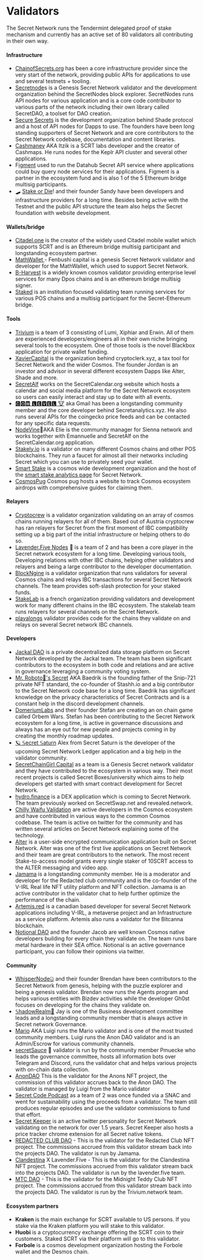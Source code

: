 # Validators

The Secret Network runs the Tendermint delegated proof of stake mechanism and currently has an active set of 80 validators all contributing in their own way.

#### Infrastructure

* [ChainofSecrets.org](https://chainofsecrets.org/) has been a core infrastructure provider since the very start of the network, providing public APIs for applications to use and several testnets + tooling.
* [Secretnode](https://secretnodes.com/)s is a Genesis Secret Network validator and the development organization behind the SecretNodes block explorer. SecretNodes runs API nodes for various application and is a core code contributor to various parts of the network including their own library called SecretDAO, a toolset for DAO creation.
* [Secure Secrets](https://www.securesecrets.org/) is the development organization behind Shade protocol and a host of API nodes for Dapps to use. The founders have been long standing supporters of Secret Network and are core contributors to the Secret Network codebase, documentation and content libraries.
* [Cashmaney](https://github.com/Cashmaney) AKA Itzik is a SCRT labs developer and the creator of Cashmaps. He runs nodes for the Keplr API cluster and several other applications.
* F[igment](https://www.figment.io/) used to run the Datahub Secret API service where applications could buy query node services for their applications. Figment is a partner in the ecosystem fund and is also 1 of the 5 Ethereum bridge multisig participants.
* 🛹 [Stake or Die](https://stakeordie.com/)! and their founder Sandy have been developers and infrastructure providers for a long time. Besides being active with the Testnet and the public API structure the team also helps the Secret foundation with website development.

#### Wallets/bridge

* [Citadel.one](https://citadel.one/)  is the creator of the widely used Citadel mobile wallet which supports SCRT and is an Ethereum bridge multisig participant and longstanding ecosystem partner.
* [MathWallet ](https://twitter.com/fenbushi) - Fenbushi capital is a genesis Secret Network validator and developer for the MathWallet, which used to support Secret Network.
* [B-Harvest](https://bharvest.io/) is a widely known cosmos validator providing enterprise level services for many Dpos chains and is an ethereum bridge multisig signer.
* [Staked](https://staked.us/) is an institution focused validating team running services for various POS chains and a multisig participant for the Secret-Ethereum bridge.

#### Tools

* [Trivium](https://trivium.network/) is a team of 3 consisting of Lumi, Xiphiar and Erwin. All of them are experienced developers/engineers all in their own niche bringing several tools to the ecosystem. One of those tools is the novel Blackbox application for private wallet funding.
* [XavierCapital](https://cryptoclerk.xyz/introduction) is the organization behind cryptoclerk.xyz, a tax tool for Secret Network and the wider Cosmos. The founder Jordan is an investor and advisor in several different ecosystem Dapps like Alter, Shade and more.
* [SecretAlf](https://www.secretcalendar.org/) works on the SecretCalendar.org website which hosts a calendar and social media platform for the Secret Network ecosystem so users can easily interact and stay up to date with all events.
* [🅲🅾🆆 🅻🅴🆅🅴🅻 🐮](https://www.secretanalytics.xyz/)  aka Gmail has been a longstanding community member and the core developer behind Secretanalytics.xyz. He also runs several APIs for the coingecko price feeds and can be contacted for any specific data requests.
* [NodeVine](https://www.secretcalendar.org/)🍇AKA Elie is the community manager for Sienna network and works together with Emannuelle and SecretAlf on the SecretCalendar.org application.
* [Stakely.io](https://stakely.io/en/faucet) is a validator on many different Cosmos chains and other POS blockchains. They run a faucet for almost all their networks including Secret which you can use to privately seed your wallet.
* [Smart Stake](https://www.smartstake.io/) is a cosmos wide development organization and the host of the [smart stake analytics page](https://secret.smartstake.io/) for Secret Network.
* [CosmosPug](https://cosmospug.com/) Cosmos pug hosts a website to track Cosmos ecosystem airdrops with comprehensive guides for claiming them.

#### Relayers

* [Cryptocrew](https://ccvalidators.com/) is a validator organization validating on an array of cosmos chains running relayers for all of them. Based out of Austria cryptocrew has ran relayers for Secret from the first moment of IBC compatibility setting up a big part of the initial infrastructure or helping others to do so.
* [Lavender.Five Nodes](https://www.lavenderfive.com/) 🐝 is a team of 2 and has been a core player in the Secret network ecosystem for a long time. Developing various tools, Developing relations with other IBC chains, helping other validators and relayers and being a large contributor to the developer documentation.
* [BlockNgine](https://blockngine.io/) is a validator organization that runs validators for several Cosmos chains and relays IBC transactions for several Secret Network channels. The team provides soft-slash protection for your staked funds.
* [StakeLab](https://www.stakelab.fr/) is a french organization providing validators and development work for many different chains in the IBC ecosystem. The stakelab team runs relayers for several channels on the Secret Network.
* [playalongs](https://github.com/PFC-Validator) validator provides code for the chains they validate on and relays on several Secret network IBC channels.

#### Developers

* [Jackal DAO](https://jackaldao.com/) is a private decentralized data storage platform on Secret Network developed by the Jackal team. The team has been significant contributors to the ecosystem in both code and relations and are active in governance leveraging a community voting system.
* [Mr. Roboto🤖's Secret](https://github.com/baedrik) AKA Baedrik is the founding father of the Snip-721 private NFT standard, the co-founder of Stashh.io and a big contributor to the Secret Network code base for a long time. Baedrik has significant knowledge on the privacy characteristics of Secret Contracts and is a constant help in the discord development channels.
* [DomeriumLabs](https://mobile.twitter.com/domeriumlabs) and their founder Stefan are creating an on chain game called Orbem Wars. Stefan has been contributing to the Secret Network ecosystem for a long time, is active in governance discussions and always has an eye out for new people and projects coming in by creating the monthly roadmap updates.
* [🪐 𝕊ecret 𝕊aturn](https://twitter.com/Secret\_Saturn\_) Alex from Secret Saturn is the developer of the upcoming Secret Network Ledger application and a big help in the validator community.
* [SecretChainGirl Capital](https://twitter.com/secretchaingirl) as a team is a Genesis Secret network validator and they have contributed to the ecosystem in various way. Their most recent projects is called Secret Boxes/university which aims to help developers get started with smart contract development for Secret Network.
* [hydro.finance](https://twitter.com/secretchaingirl) is a DEX application which is coming to Secret Network. The team previously worked on SecretSwap.net and revealed.network.
* [Chilly Waifu Validation](https://look.chillvalidation.com/) are active developers in the Cosmos ecosystem and have contributed in various ways to the common Cosmos codebase. The team is active on twitter for the community and has written several articles on Secret Network explaining some of the technology.
* [Alter](https://altermail.live/) is a user-side encrypted communication application built on Secret Network. Alter was one of the first live applications on Secret Network and their team are great contributors to the network. The most recent Stake-to-access model grants every single staker of 10SCRT access to the ALTER messaging and video app.
* [Jamama](https://twitter.com/jamama2354) is a longstanding community member. He is a moderator and developer for the Redacted club community and is the co-founder of the V-IRL Real life NFT utility platform and NFT collection. Jamama is an active contributor in the validator chat to help further optimize the performance of the chain.
* [Artemis.red](https://twitter.com/Artemis\_js) is a canadian based developer for several Secret Network applications including V-IRL, a metaverse project and an Infrastructure as a service platform. Artemis also runs a validator for the Bitcanna blockchain.
* [Notional DAO](https://linktr.ee/notionaldao) and the founder Jacob are well known Cosmos native developers building for every chain they validate on. The team runs bare metal hardware in their SEA office. Notional is an active governance participant, you can follow their opinions via twitter.

#### Community

* [WhisperNode🤐](https://www.whispernode.com/) and their founder Brendan have been contributors to the Secret Network from genesis, helping with the puzzle explorer and being a genesis validator. Brendan now runs the Agents program and helps various entities with Bizdev activities while the developer Gh0st focuses on developing for the chains they validate on.
* [𝕊hadowRealm🥷](https://twitter.com/ScrtValidator) Jay is one of the Business development committee leads and a longstanding community member that is always active in Secret network Governance.
* [Mario](https://secretnodes.com/secret/chains/secret-4/validators/secretvaloper16p9uqwcq2gvz75y5p9zvhn7vek9ra9zfunwyf0) AKA Luigi runs the Mario validator and is one of the most trusted community members. Luigi runs the Anon DAO validator and is an Admin/Escrow for various community channels.
* [secretSauce](https://mobile.twitter.com/scrtsauce) 🍯 validator is run by the community member Pmuecke who leads the governance committee, hosts all information bots over Telegram and Discord, runs the validator chat and helps various projects with on-chain data collection.
* [AnonDAO](https://www.anons.army/) This is the validator for the Anons NFT project, the commission of this validator accrues back to the Anon DAO. The validator is managed by Luigi from the Mario validator
* [Secret Code Podcast](https://www.secretcodepodcast.com/) as a team of 2 was once funded via a SNAC and went for sustainability using the proceeds from a validator. The team still produces regular episodes and use the validator commissions to fund that effort.
* [Secret Keeper](https://scrtkeeper.com/) is an active twitter personality for Secret Network validating on the network for over 1.5 years. Secret Keeper also hosts a price tracker chrome extension for all Secret native tokens.
* [REDACTED CLUB DAO](https://www.redactedclub.com/) - This is the validator for the Redacted Club NFT project. The commissions accrued from this validator stream back into the projects DAO. The validator is run by Jamama.
* [Clandestina](https://clandestina.xyz/) X Lavender.Five - This is the validator for the Clandestina NFT project. The commissions accrued from this validator stream back into the projects DAO. The validator is run by the lavender.five team.
* [MTC DAO](https://www.midnightteddyclub.art/) - This is the validator for the Midnight Teddy Club NFT project. The commissions accrued from this validator stream back into the projects DAO. The validator is run by the Trivium.network team.

#### Ecosystem partners

* **Kraken** is the main exchange for SCRT available to US persons. If you stake via the Kraken platform you will stake to this validator.
* **Huobi** is a cryptocurrency exchange offering the SCRT coin to their customers. Staked SCRT via their platform will go to this validator.
* **Forbole** is a cosmos development organization hosting the Forbole wallet and the Desmos chain.
